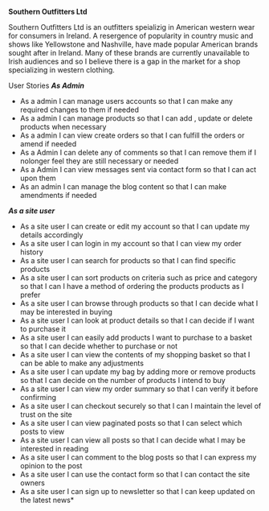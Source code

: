 **Southern Outfitters Ltd**

Southern Outfitters Ltd is an outfitters speializig in American western wear for consumers in Ireland. A resergence of popularity in country music and shows like Yellowstone and Nashville, have made popular American brands sought after in Ireland. Many of these brands are currently unavailable to Irish audiences and so I believe there is a gap in the market for a shop specializing in western clothing. 

User Stories
***As Admin***

*   As a admin I can manage users accounts so that I can make any required changes to them if needed
*   As a admin I can manage products so that I can add , update or delete products when necessary
*   As a admin I can view create orders so that I can fulfill the orders or amend if needed
*   As a Admin I can delete any of comments so that I can remove them if I nolonger feel they are still necessary or needed
*   As a Admin I can view messages sent via contact form so that I can act upon them
*   As an admin I can manage the blog content so that I can make amendments if needed

***As a site user***
*   As a site user I can create or edit my account so that I can update my details accordingly
*   As a site user I can login in my account so that I can view my order history
*   As a site user I can search for products so that I can find specific products
*   As a site user I can sort products on criteria such as price and category so that I can I have a method of ordering the products products as I prefer
*   As a site user I can browse through products so that I can decide what I may be interested in buying
*   As a site user I can look at product details so that I can decide if I want to purchase it
*   As a site user I can easily add products I want to purchase to a basket so that I can decide whether to purchase or not
*   As a site user I can view the contents of my shopping basket so that I can be able to make any adjustments
*   As a site user I can update my bag by adding more or remove products so that I can decide on the number of products I intend to buy
*   As a site user I can view my order summary so that I can verify it before confirming
*   As a site user I can checkout securely so that I can I maintain the level of trust on the site
*   As a site user I can view paginated posts so that I can select which posts to view
*   As a site user I can view all posts so that I can decide what I may be interested in reading
*   As a site user I can comment to the blog posts so that I can express my opinion to the post
*   As a site user I can use the contact form so that I can contact the site owners
*   As a site user I can sign up to newsletter so that I can keep updated on the latest news*

